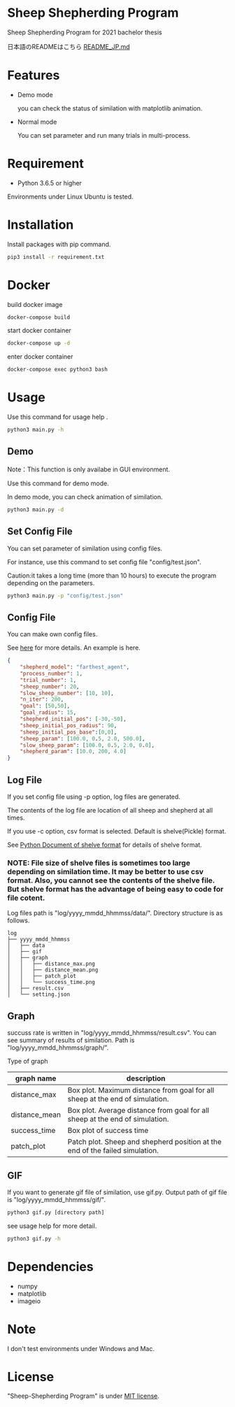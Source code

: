 
# Sheep Shepherding Program 
Sheep Shepherding Program for 2021 bachelor thesis

日本語のREADMEはこちら [README_JP.md](README_JP.md)

# Features

* Demo mode 

  you can check the status of similation with matplotlib animation.
* Normal mode
  
  You can set parameter and run many trials in multi-process. 

# Requirement
 
* Python 3.6.5 or higher
 
Environments under Linux Ubuntu is tested.
 
# Installation
 
Install packages with pip command.
 
```bash
pip3 install -r requirement.txt
```

# Docker 
build docker image
```bash
docker-compose build
```
start docker container 
```bash
docker-compose up -d
```
enter docker container
```bash
docker-compose exec python3 bash
```

# Usage
 
Use this command for usage help .

```bash
python3 main.py -h
```
 
## Demo 
Note：This function is only availabe in GUI environment.

Use this command for demo mode. 

In demo mode, you can check animation of similation.
 
```bash
python3 main.py -d
```

## Set Config File
You can set parameter of similation using config files. 

For instance, use this command to set config file "config/test.json".


Caution:it takes a long time (more than 10 hours) to execute the program depending on the parameters.
```bash
python3 main.py -p "config/test.json"
```

## Config File
You can make own config files. 

See [here](docs/config_file_format.md) for more details. An example is here.

``` json:config/demo.json
{
    "shepherd_model": "farthest_agent",
    "process_number": 1,
    "trial_number": 1,
    "sheep_number": 20,
    "slow_sheep_number": [10, 10],
    "n_iter": 200,
    "goal": [50,50],
    "goal_radius": 15,
    "shepherd_initial_pos": [-30,-50],
    "sheep_initial_pos_radius": 90,
    "sheep_initial_pos_base":[0,0],
    "sheep_param": [100.0, 0.5, 2.0, 500.0],
    "slow_sheep_param": [100.0, 0.5, 2.0, 0.0],
    "shepherd_param": [10.0, 200, 4.0]
}
```

## Log File
If you set config file using -p option, log files are generated.

The contents of the log file are location of all sheep and shepherd at all times.

If you use -c option, csv format is selected. Default is shelve(Pickle) format. 

See  [Python Document of shelve format](https://docs.python.org/ja/3/library/shelve.html)
 for details of shelve format. 

### NOTE: File size of shelve files is sometimes too large depending on similation time. It may be better to use csv format. Also, you cannot see the contents of the shelve file. But shelve format has the advantage of being easy to code for file cotent.

Log files path is "log/yyyy_mmdd_hhmmss/data/". Directory structure is as follows. 
```
log
├── yyyy_mmdd_hhmmss
│   ├── data
│   ├── gif
│   ├── graph
│   │   ├── distance_max.png
│   │   ├── distance_mean.png
│   │   ├── patch_plot
│   │   └── success_time.png
│   ├── result.csv
│   └── setting.json
```

## Graph
succuss rate is written in "log/yyyy_mmdd_hhmmss/result.csv".
You can see summary of results of similation. Path is "log/yyyy_mmdd_hhmmss/graph/".

Type of graph 

 graph name     |  description
---- | ----
 distance_max   | Box plot. Maximum distance from goal for all sheep at the end of simulation.
 distance_mean  | Box plot. Average distance from goal for all sheep at the end of simulation.
 success_time   | Box plot of success time
 patch_plot     | Patch plot. Sheep and shepherd position at the end of the failed simulation.


## GIF
If you want to generate gif file of similation, use gif.py. 
Output path of gif file is "log/yyyy_mmdd_hhmmss/gif/".
```bash
python3 gif.py [directory path]
```

see usage help for more detail.
```bash
python3 gif.py -h
```

# Dependencies
* numpy
* matplotlib
* imageio
 
# Note
 
I don't test environments under Windows and Mac.
 
# License
 
"Sheep-Shepherding Program" is under [MIT license](https://en.wikipedia.org/wiki/MIT_License).
 